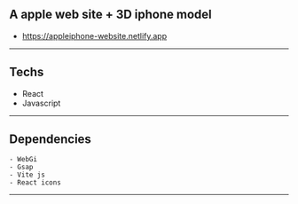 
## A apple web site + 3D iphone model

 - https://appleiphone-website.netlify.app

---

## Techs

  - React
  - Javascript
 
---

## Dependencies

	- WebGi
	- Gsap
	- Vite js
	- React icons

---
